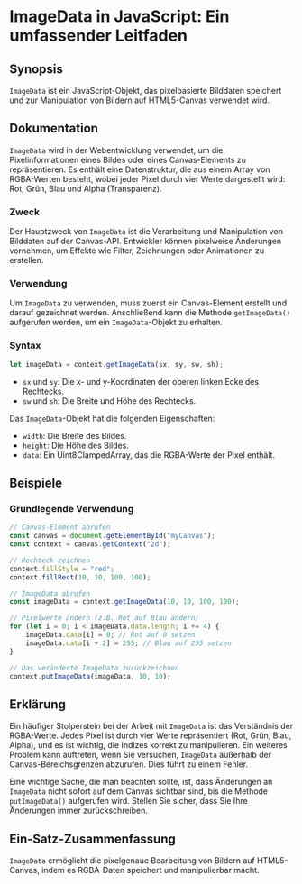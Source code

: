 <!--
Meta Description: # ImageData in JavaScript: Ein umfassender Leitfaden ## Synopsis `ImageData` ist ein JavaScript-Objekt, das pixelbasierte Bilddaten speichert und zur ...
Meta Keywords: imagedata, die, und, canvas, ein
-->

# ImageData in JavaScript: Ein umfassender Leitfaden

## Synopsis
`ImageData` ist ein JavaScript-Objekt, das pixelbasierte Bilddaten speichert und zur Manipulation von Bildern auf HTML5-Canvas verwendet wird.

## Dokumentation
`ImageData` wird in der Webentwicklung verwendet, um die Pixelinformationen eines Bildes oder eines Canvas-Elements zu repräsentieren. Es enthält eine Datenstruktur, die aus einem Array von RGBA-Werten besteht, wobei jeder Pixel durch vier Werte dargestellt wird: Rot, Grün, Blau und Alpha (Transparenz).

### Zweck
Der Hauptzweck von `ImageData` ist die Verarbeitung und Manipulation von Bilddaten auf der Canvas-API. Entwickler können pixelweise Änderungen vornehmen, um Effekte wie Filter, Zeichnungen oder Animationen zu erstellen.

### Verwendung
Um `ImageData` zu verwenden, muss zuerst ein Canvas-Element erstellt und darauf gezeichnet werden. Anschließend kann die Methode `getImageData()` aufgerufen werden, um ein `ImageData`-Objekt zu erhalten.

### Syntax
```javascript
let imageData = context.getImageData(sx, sy, sw, sh);
```
- `sx` und `sy`: Die x- und y-Koordinaten der oberen linken Ecke des Rechtecks.
- `sw` und `sh`: Die Breite und Höhe des Rechtecks.

Das `ImageData`-Objekt hat die folgenden Eigenschaften:
- `width`: Die Breite des Bildes.
- `height`: Die Höhe des Bildes.
- `data`: Ein Uint8ClampedArray, das die RGBA-Werte der Pixel enthält.

## Beispiele
### Grundlegende Verwendung
```javascript
// Canvas-Element abrufen
const canvas = document.getElementById("myCanvas");
const context = canvas.getContext("2d");

// Rechteck zeichnen
context.fillStyle = "red";
context.fillRect(10, 10, 100, 100);

// ImageData abrufen
const imageData = context.getImageData(10, 10, 100, 100);

// Pixelwerte ändern (z.B. Rot auf Blau ändern)
for (let i = 0; i < imageData.data.length; i += 4) {
    imageData.data[i] = 0; // Rot auf 0 setzen
    imageData.data[i + 2] = 255; // Blau auf 255 setzen
}

// Das veränderte ImageData zurückzeichnen
context.putImageData(imageData, 10, 10);
```

## Erklärung
Ein häufiger Stolperstein bei der Arbeit mit `ImageData` ist das Verständnis der RGBA-Werte. Jedes Pixel ist durch vier Werte repräsentiert (Rot, Grün, Blau, Alpha), und es ist wichtig, die Indizes korrekt zu manipulieren. Ein weiteres Problem kann auftreten, wenn Sie versuchen, `ImageData` außerhalb der Canvas-Bereichsgrenzen abzurufen. Dies führt zu einem Fehler.

Eine wichtige Sache, die man beachten sollte, ist, dass Änderungen an `ImageData` nicht sofort auf dem Canvas sichtbar sind, bis die Methode `putImageData()` aufgerufen wird. Stellen Sie sicher, dass Sie Ihre Änderungen immer zurückschreiben.

## Ein-Satz-Zusammenfassung
`ImageData` ermöglicht die pixelgenaue Bearbeitung von Bildern auf HTML5-Canvas, indem es RGBA-Daten speichert und manipulierbar macht.
